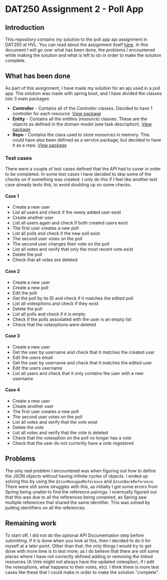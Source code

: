 # DAT250 Assignment 2 - Poll App

## Introduction
This repository contains my solution to the poll app api assignment in DAT250 at HVL. You can read about the assignment itself [here](https://github.com/selabhvl/dat250public/blob/master/expassignments/expass2.md). In this document I will go over what has been done, the problems I encountered while making the solution and what is left to do in order to make the solution complete.

## What has been done
As part of this assignment, I have made my solution for an api used in a poll app. The solution was made with spring boot, and I have divided the classes into 3 main packages
 - **Controller** - Contains all of the Controller classes. Decided to have 1 controller for each resource. [View package](https://github.com/Ivhene/poll-app/tree/main/src/main/java/no/hvl/dat250/pollApp/controller)
 - **Entity** - Contains all the entities (resource) classes. These are the objects as defined in the domain model (see task description). [View package](https://github.com/Ivhene/poll-app/tree/main/src/main/java/no/hvl/dat250/pollApp/entity)
 - **Repo** - Contains the class used to store resources in memory. This could have also been defined as a service package, but decided to have it as a repo. [View package](https://github.com/Ivhene/poll-app/tree/main/src/main/java/no/hvl/dat250/pollApp/repo)

### Test cases
There were a couple of test cases defined that the API had to cover in order to be completed. In some test cases I have decided to skip some of the checks on if something was created. I only do this if I feel like another test case already tests this, to avoid doubling up on some checks.
#### Case 1
- Create a new user
- List all users and check if the newly added user exist
- Create another user
- List all users again and check if both created users exist
- The first user creates a new poll
- List all polls and check if the new poll exist
- The second user votes on the poll
- The second user changes their vote on the poll
- List all votes and verify that only the most recent vote exist
- Delete the poll
- Check that all votes are deleted

#### Case 2
 - Create a new user
 - Create a new poll
 - Edit the poll
 - Get the poll by its ID and check if it matches the edited poll
 - List all voteoptions and check if they exist
 - Delete the poll
 - List all polls and check if it is empty
 - Check if the polls assosiated with the user is an empty list
 - Check that the voteoptions were deleted

#### Case 3
 - Create a new user
 - Get the user by username and check that it matches the created user
 - Edit the users email
 - Get the user by username and check that it matches the edited user
 - Edit the users username
 - List all users and check that it only contains the user with a new username

#### Case 4
- Create a new user
- Create another user
- The first user creates a new poll
- The second user votes on the poll
- List all votes and verify that the vote exist
- Delete the vote
- List all votes and verify that the vote is deleted
- Check that the voteoption on the poll no longer has a vote
- Check that the user do not currently have a vote registered


## Problems
The only real problem I encountered was when figuring out how to define the JSON objects without having infinite cycles of objects. I ended up solving this by using the ```@JsonManagedReference``` and ```@JsonBackReference```. There were still some struggles with this, as initially I got some errors from Spring being unable to find the reference pairings. I eventually figured out that this was due to all the references being unnamed, as Spring saw multiple references that shared the same identifier. This was solved by putting identifiers on all the references.

## Remaining work
To start off, I did not do the optional API Documentation step before submitting. If it is done when you look at this, then I decided to do it for myself at a later point. Other than that, the only things I would try to get done with more time is to test more, as I do believe that there are still some places where I have not correctly defined adding or removing the linked resources (A Vote might not always have the updated voteoption, if i edit the voteoptions, what happens to their votes, etc). I think there is more test cases like these that I could make in order to make the solution "complete". 
